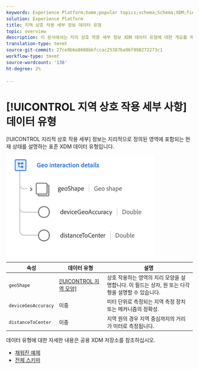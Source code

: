```yaml
---
keywords: Experience Platform;home;popular topics;schema;Schema;XDM;fields;schemas;Schemas;beacon;interaction details;datatype;data-type;data type;
solution: Experience Platform
title: 지역 상호 작용 세부 정보 데이터 유형
topic: overview
description: 이 문서에서는 지리 상호 작용 세부 정보 XDM 데이터 유형에 대한 개요를 제공합니다.
translation-type: tm+mt
source-git-commit: 27ce9b6e8608bbfccac25387ba96f998272273c1
workflow-type: tm+mt
source-wordcount: '138'
ht-degree: 2%

---
```



# [!UICONTROL 지역 상호 작용 세부 사항] 데이터 유형

[!UICONTROL 지리적 상호 작용 세부] 정보는 지리적으로 정의된 영역에 포함되는 현재 상태를 설명하는 표준 XDM 데이터 유형입니다.

<img src="../images/data-types/geo-interaction-details.png" width="400" /><br />

| 속성 | 데이터 유형 | 설명 |
| --- | --- | --- |
| `geoShape` | [[!UICONTROL 지역 모양]](./geo-shape.md) | 상호 작용하는 영역의 지리 모양을 설명합니다. 이 필드는 상자, 원 또는 다각형을 설명할 수 있습니다. |
| `deviceGeoAccuracy` | 이중 | 미터 단위로 측정되는 지역 측정 장치 또는 메커니즘의 정확성. |
| `distanceToCenter` | 이중 | 지역 원의 경우 지역 중심까지의 거리가 미터로 측정됩니다. |

데이터 유형에 대한 자세한 내용은 공용 XDM 저장소를 참조하십시오.

* [채워진 예제](https://github.com/adobe/xdm/blob/master/components/datatypes/geo-interaction-details.example.1.json)
* [전체 스키마](https://github.com/adobe/xdm/blob/master/components/datatypes/geo-interaction-details.schema.json)
